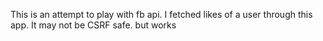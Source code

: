 This is an attempt to play with fb api. I fetched likes of a user through this app.
It may not be CSRF safe. but works
